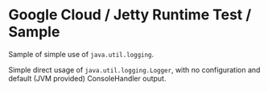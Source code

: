 Google Cloud / Jetty Runtime Test / Sample
==========================================

Sample of simple use of `java.util.logging`.

Simple direct usage of `java.util.logging.Logger`, with no configuration
and default (JVM provided) ConsoleHandler output.

